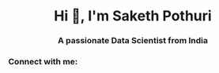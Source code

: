 <h1 align="center">Hi 👋, I'm Saketh Pothuri</h1>
<h3 align="center">A passionate Data Scientist from India</h3>

<h3 align="left">Connect with me:</h3>
<p align="left">
</p>
